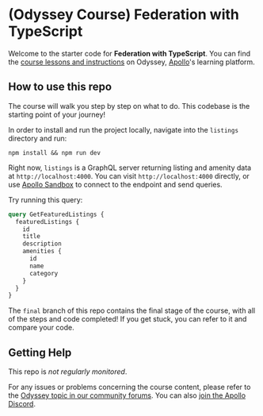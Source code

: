 # (Odyssey Course) Federation with TypeScript

Welcome to the starter code for **Federation with TypeScript**. You can find the [course lessons and instructions](https://apollographql.com/tutorials/federation-typescript) on Odyssey, [Apollo](https://apollographql.com)'s learning platform.

## How to use this repo

The course will walk you step by step on what to do. This codebase is the starting point of your journey!

In order to install and run the project locally, navigate into the `listings` directory and run:

```shell
npm install && npm run dev
```

Right now, `listings` is a GraphQL server returning listing and amenity data at `http://localhost:4000`. You can visit `http://localhost:4000` directly, or use [Apollo Sandbox](https://studio.apollographql.com/sandbox?endpoint=http://localhost:5059/graphql) to connect to the endpoint and send queries.

Try running this query:

```graphql
query GetFeaturedListings {
  featuredListings {
    id
    title
    description
    amenities {
      id
      name
      category
    }
  }
}
```

The `final` branch of this repo contains the final stage of the course, with all of the steps and code completed! If you get stuck, you can refer to it and compare your code.

## Getting Help

This repo is _not regularly monitored_.

For any issues or problems concerning the course content, please refer to the [Odyssey topic in our community forums](https://community.apollographql.com/tags/c/help/6/odyssey). You can also [join the Apollo Discord](https://discord.gg/graphos).
